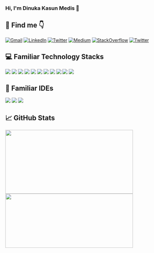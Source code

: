### Hi, I'm Dinuka Kasun Medis 👋


## 👀 Find me 👇
[![Gmail](https://img.shields.io/badge/‎-Gmail-informational?style=flat&logo=Gmail&logoColor=white&color=2bbc8a)](mailto:dinuka.kasunds@gmail.com)
[![LinkedIn](https://img.shields.io/badge/‎-Linkedin-%230077B5.svg?style=flat&logo=LinkedIn&logoColor=white&color=2bbc8a)](https://www.linkedin.com/in/dinuka-kasun-medis)
[![Twitter](https://img.shields.io/badge/‎-Twitter-informational?style=flat&logo=X&logoColor=white&color=2bbc8a)](https://twitter.com/dinuka_kasun)
[![Medium](https://img.shields.io/badge/‎-Medium-informational?style=flat&logo=Medium&logoColor=white&color=2bbc8a)](https://medium.com/@dinukakasunmedis)
[![StackOverflow](https://img.shields.io/badge/‎-Stackoverflow-informational?style=flat&logo=Stackoverflow&logoColor=white&color=2bbc8a)](https://stackoverflow.com/users/5794787/dinuka-kasun-medis)
[![Twitter](https://img.shields.io/badge/‎-Instagram-informational?style=flat&logo=instagram&logoColor=white&color=2bbc8a)](https://www.instagram.com/dinukakasunmedis)

## 💻 Familiar Technology Stacks
![](https://img.shields.io/badge/‎-JAVA-informational?style=flat&logo=openjdk&logoColor=white&color=2bbc8a)
![](https://img.shields.io/badge/‎-Python-informational?style=flat&logo=python&logoColor=white&color=2bbc8a)
![](https://img.shields.io/badge/‎-JavaScript-informational?style=flat&logo=javascript&logoColor=white&color=2bbc8a)
![](https://img.shields.io/badge/‎-Angular-informational?style=flat&logo=angular&logoColor=white&color=2bbc8a)
![](https://img.shields.io/badge/‎-Node-informational?style=flat&logo=node.js&logoColor=white&color=2bbc8a)
![](https://img.shields.io/badge/‎-MongoDB-%2347A248?style=flat&logo=MongoDB&logoColor=white&color=2bbc8a)
![](https://img.shields.io/badge/‎-Spring%20Boot-informational?style=flat&logo=spring&logoColor=white&color=2bbc8a)
![](https://img.shields.io/badge/‎-Hibernate-informational?style=flat&logo=hibernate&logoColor=white&color=2bbc8a)
![](https://img.shields.io/badge/‎-MySQL-informational?style=flat&logo=mysql&logoColor=white&color=2bbc8a)
![](https://img.shields.io/badge/‎-Git-informational?style=flat&logo=git&logoColor=white&color=2bbc8a)
![](https://img.shields.io/badge/‎-Jenkins-2496ED?style=flat&logo=jenkins&logoColor=white&color=2bbc8a)

## 🔧 Familiar IDEs
![](https://img.shields.io/badge/‎-IntelliJ_IDEA-informational?style=flat&logo=intellij-idea&logoColor=white&color=2bbc8a)
![](https://img.shields.io/badge/‎-VSCode-informational?style=flat&logo=Visual-studio-code&logoColor=white&color=2bbc8a)
![](https://img.shields.io/badge/‎-PyCharm_IDEA-informational?style=flat&logo=pycharm&logoColor=white&color=2bbc8a)

## &#x1f4c8; GitHub Stats

<a href="https://github.com/anuraghazra/github-readme-stats">
  <img height=200 width=400 align="center" src="https://github-readme-stats.vercel.app/api?username=dinuka-kasun-medis&show_icons=true&theme=transparent" />
</a>
<a href="https://github.com/anuraghazra/convoychat">
  <img height=170 width=400 align="center" src="https://github-readme-stats.vercel.app/api/top-langs?username=dinuka-kasun-medis&layout=compact&langs_count=8&card_width=320&theme=transparent&hide=html,css" />
</a>

<!--
**dinuka-kasun-medis/dinuka-kasun-medis** is a ✨ _special_ ✨ repository because its `README.md` (this file) appears on your GitHub profile.

Here are some ideas to get you started:

- 🔭 I’m currently working on ...
- 🌱 I’m currently learning ...
- 👯 I’m looking to collaborate on ...
- 🤔 I’m looking for help with ...
- 💬 Ask me about ...
- 📫 How to reach me: ...
- 😄 Pronouns: ...
- ⚡ Fun fact: ...
-->
